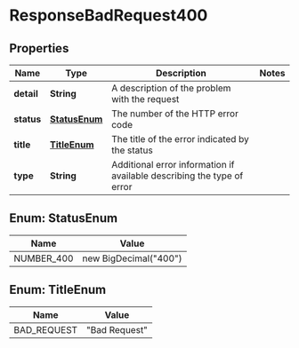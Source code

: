 

# ResponseBadRequest400


## Properties

Name | Type | Description | Notes
------------ | ------------- | ------------- | -------------
**detail** | **String** | A description of the problem with the request | 
**status** | [**StatusEnum**](#StatusEnum) | The number of the HTTP error code | 
**title** | [**TitleEnum**](#TitleEnum) | The title of the error indicated by the status | 
**type** | **String** | Additional error information if available describing the type of error | 



## Enum: StatusEnum

Name | Value
---- | -----
NUMBER_400 | new BigDecimal(&quot;400&quot;)



## Enum: TitleEnum

Name | Value
---- | -----
BAD_REQUEST | &quot;Bad Request&quot;



